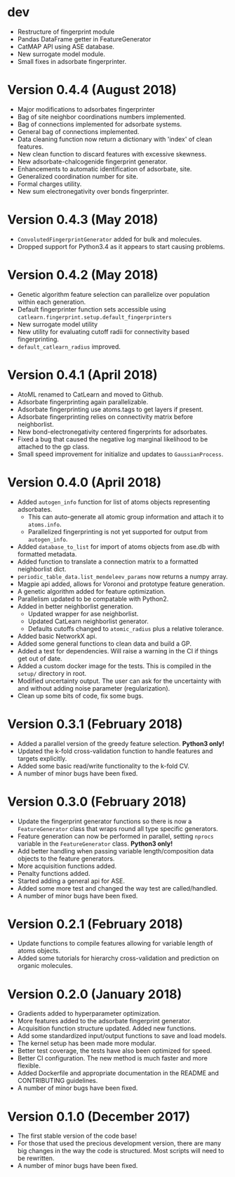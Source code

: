 # dev

-   Restructure of fingerprint module
-   Pandas DataFrame getter in FeatureGenerator
-   CatMAP API using ASE database.
-   New surrogate model module.
-   Small fixes in adsorbate fingerprinter.

# Version 0.4.4 (August 2018)

-   Major modifications to adsorbates fingerprinter
-   Bag of site neighbor coordinations numbers implemented.
-   Bag of connections implemented for adsorbate systems.
-   General bag of connections implemented.
-   Data cleaning function now return a dictionary with 'index' of clean features.
-   New clean function to discard features with excessive skewness.
-   New adsorbate-chalcogenide fingerprint generator.
-   Enhancements to automatic identification of adsorbate, site.
-   Generalized coordination number for site.
-   Formal charges utility.
-   New sum electronegativity over bonds fingerprinter.

# Version 0.4.3 (May 2018)

-   `ConvolutedFingerprintGenerator` added for bulk and molecules.
-   Dropped support for Python3.4 as it appears to start causing problems.

# Version 0.4.2 (May 2018)

-   Genetic algorithm feature selection can parallelize over population within each generation.
-   Default fingerprinter function sets accessible using `catlearn.fingerprint.setup.default_fingerprinters`
-   New surrogate model utility
-   New utility for evaluating cutoff radii for connectivity based fingerprinting.
-   `default_catlearn_radius` improved.

# Version 0.4.1 (April 2018)

-   AtoML renamed to CatLearn and moved to Github.
-   Adsorbate fingerprinting again parallelizable.
-   Adsorbate fingerprinting use atoms.tags to get layers if present.
-   Adsorbate fingerprinting relies on connectivity matrix before neighborlist.
-   New bond-electronegativity centered fingerprints for adsorbates.
-   Fixed a bug that caused the negative log marginal likelihood to be attached to the gp class.
-   Small speed improvement for initialize and updates to `GaussianProcess`.

# Version 0.4.0 (April 2018)

-   Added `autogen_info` function for list of atoms objects representing adsorbates.
    -   This can auto-generate all atomic group information and attach it to `atoms.info`.
    -   Parallelized fingerprinting is not yet supported for output from `autogen_info`.
-   Added `database_to_list` for import of atoms objects from ase.db with formatted metadata.
-   Added function to translate a connection matrix to a formatted neighborlist dict.
-   `periodic_table_data.list_mendeleev_params` now returns a numpy array.
-   Magpie api added, allows for Voronoi and prototype feature generation.
-   A genetic algorithm added for feature optimization.
-   Parallelism updated to be compatable with Python2.
-   Added in better neighborlist generation.
    -   Updated wrapper for ase neighborlist.
    -   Updated CatLearn neighborlist generator.
    -   Defaults cutoffs changed to `atomic_radius` plus a relative tolerance.
-   Added basic NetworkX api.
-   Added some general functions to clean data and build a GP.
-   Added a test for dependencies. Will raise a warning in the CI if things get out of date.
-   Added a custom docker image for the tests. This is compiled in the `setup/` directory in root.
-   Modified uncertainty output. The user can ask for the uncertainty with and without adding noise parameter (regularization).
-   Clean up some bits of code, fix some bugs.

# Version 0.3.1 (February 2018)

-   Added a parallel version of the greedy feature selection. **Python3 only!**
-   Updated the k-fold cross-validation function to handle features and targets explicitly.
-   Added some basic read/write functionality to the k-fold CV.
-   A number of minor bugs have been fixed.

# Version 0.3.0 (February 2018)

-   Update the fingerprint generator functions so there is now a `FeatureGenerator` class that wraps round all type specific generators.
-   Feature generation can now be performed in parallel, setting `nprocs` variable in the `FeatureGenerator` class. **Python3 only!**
-   Add better handling when passing variable length/composition data objects to the feature generators.
-   More acquisition functions added.
-   Penalty functions added.
-   Started adding a general api for ASE.
-   Added some more test and changed the way test are called/handled.
-   A number of minor bugs have been fixed.

# Version 0.2.1 (February 2018)

-   Update functions to compile features allowing for variable length of atoms objects.
-   Added some tutorials for hierarchy cross-validation and prediction on organic molecules.

# Version 0.2.0 (January 2018)

-   Gradients added to hyperparameter optimization.
-   More features added to the adsorbate fingerprint generator.
-   Acquisition function structure updated. Added new functions.
-   Add some standardized input/output functions to save and load models.
-   The kernel setup has been made more modular.
-   Better test coverage, the tests have also been optimized for speed.
-   Better CI configuration. The new method is much faster and more flexible.
-   Added Dockerfile and appropriate documentation in the README and CONTRIBUTING guidelines.
-   A number of minor bugs have been fixed.

# Version 0.1.0 (December 2017)

-   The first stable version of the code base!
-   For those that used the precious development version, there are many big changes in the way the code is structured. Most scripts will need to be rewritten.
-   A number of minor bugs have been fixed.
